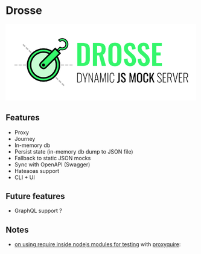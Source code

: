 # Drosse
![Drosse](./drosse.svg "Dynamic js mock server")

## Features
- Proxy
- Journey
- In-memory db
- Persist state (in-memory db dump to JSON file)
- Fallback to static JSON mocks
- Sync with OpenAPI (Swagger)
- Hateaoas support
- CLI + UI

## Future features
- GraphQL support ?

## Notes
- [on using require inside nodejs modules for testing](https://stackoverflow.com/questions/5747035/how-to-unit-test-a-node-js-module-that-requires-other-modules-and-how-to-mock-th) with [proxyquire](https://www.npmjs.com/package/proxyquire): 
